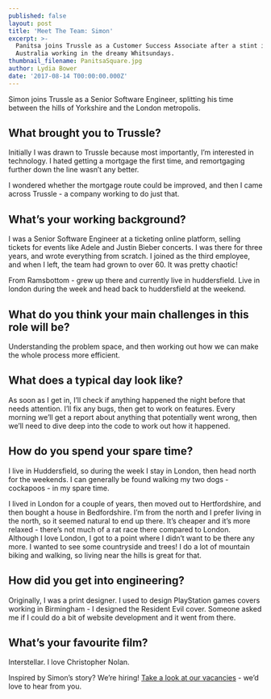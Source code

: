 ```yaml
---
published: false
layout: post
title: 'Meet The Team: Simon'
excerpt: >-
  Panitsa joins Trussle as a Customer Success Associate after a stint in
  Australia working in the dreamy Whitsundays.     
thumbnail_filename: PanitsaSquare.jpg
author: Lydia Bower
date: '2017-08-14 T00:00:00.000Z'
---
```

Simon joins Trussle as a Senior Software Engineer, splitting his time between the hills of Yorkshire and the London metropolis. 

## What brought you to Trussle?
Initially I was drawn to Trussle because most importantly, I’m interested in technology. I hated getting a mortgage the first time, and remortgaging further down the line wasn’t any better. 

I wondered whether the mortgage route could be improved, and then I came across Trussle - a company working to do just that.

## What’s your working background?
I was a Senior Software Engineer at a ticketing online platform, selling tickets for events like Adele and Justin Bieber concerts. I was there for three years, and wrote everything from scratch. I joined as the third employee, and when I left, the team had grown to over 60. It was pretty chaotic!

From Ramsbottom - grew up there and currently live in huddersfield. Live in london during the week and head back to huddersfield at the weekend. 

## What do you think your main challenges in this role will be?
Understanding the problem space, and then working out how we can make the whole process more efficient. 

## What does a typical day look like?
As soon as I get in, I’ll check if anything happened the night before that needs attention. I’ll fix any bugs, then get to work on features. Every morning we’ll get a report about anything that potentially went wrong, then we’ll need to dive deep into the code to work out how it happened. 

## How do you spend your spare time?
I live in Huddersfield, so during the week I stay in London, then head north for the weekends. I can generally be found walking my two dogs - cockapoos - in my spare time. 

I lived in London for a couple of years, then moved out to Hertfordshire, and then bought a house in Bedfordshire. I’m from the north and I prefer living in the north, so it seemed natural to end up there. It’s cheaper and it’s more relaxed - there’s not much of a rat race there compared to London. Although I love London, I got to a point where I didn’t want to be there any more. I wanted to see some countryside and trees! I do a lot of mountain biking and walking, so living near the hills is great for that. 

## How did you get into engineering?
Originally, I was a print designer. I used to design PlayStation games covers working in Birmingham - I designed the Resident Evil cover. Someone asked me if I could do a bit of website development and it went from there.

## What’s your favourite film?
Interstellar. I love Christopher Nolan.

Inspired by Simon’s story? We’re hiring! [Take a look at our vacancies](https://jobs.lever.co/trussle "Trussle jobs") - we’d love to hear from you.
